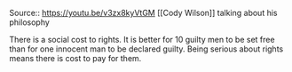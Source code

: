 Source:: https://youtu.be/v3zx8kyVtGM
[[Cody Wilson]] talking about his philosophy

There is a social cost to rights. It is better for 10 guilty men to be set free than for one innocent man to be declared guilty. Being serious about rights means there is cost to pay for them.